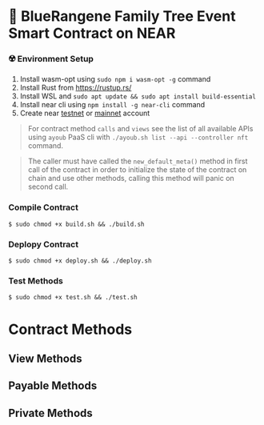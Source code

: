 
# 🧧 BlueRangene Family Tree Event Smart Contract on NEAR

### ☢️ Environment Setup

1. Install wasm-opt using ```sudo npm i wasm-opt -g``` command
2. Install Rust from https://rustup.rs/
3. Install WSL and ```sudo apt update && sudo apt install build-essential```
4. Install near cli using ```npm install -g near-cli``` command
5. Create near [testnet](https://wallet.testnet.near.org/) or [mainnet](https://wallet.near.org/) account

> For contract method `calls` and `views` see the list of all available APIs using `ayoub` PaaS cli with `./ayoub.sh list --api --controller nft` command.

> The caller must have called the `new_default_meta()` method in first call of the contract in order to initialize the state of the contract on chain and use other methods, calling this method will panic on second call.

### Compile Contract
```
$ sudo chmod +x build.sh && ./build.sh 
```

### Deplopy Contract
```
$ sudo chmod +x deploy.sh && ./deploy.sh
```

### Test Methods
```
$ sudo chmod +x test.sh && ./test.sh
```

# Contract Methods

## View Methods

## Payable Methods

## Private Methods